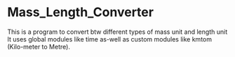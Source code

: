 # Mass_Length_Converter
This is a program to convert btw different types of mass unit and length unit
It uses global modules like time as-well as custom modules like kmtom (Kilo-meter to Metre).
